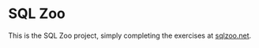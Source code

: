 # SQL Zoo

This is the SQL Zoo project, simply completing the exercises at [sqlzoo.net](https://www.sqlzoo.net).
